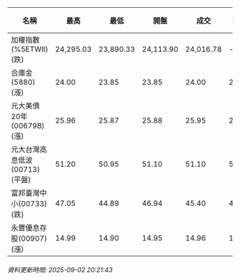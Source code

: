 | 名稱 | 最高 | 最低 | 開盤 | 成交 | 均價 | 成交金額(億) | 昨收 | 漲跌幅 | 漲跌 | 總量 | 昨量 | 振幅 |
| -------- | -------- | -------- | -------- |-------- | -------- | -------- |-------- |-------- |-------- | -------- | -------- |-------- |
|加權指數(%5ETWII) (跌)|24,295.03|23,890.33|24,113.90|24,016.78|-|4,103.36|24,071.73|0.23%|54.95|6,753,423|0|1.68%|
|合庫金(5880) (漲)|24.00|23.85|23.85|24.00|23.95|1.56|23.80|0.84%|0.20|6,500|5,750|0.63%|
|元大美債20年(00679B) (漲)|25.96|25.87|25.88|25.95|25.91|6.02|25.91|0.15%|0.04|23,242|22,489|0.35%|
|元大台灣高息低波(00713) (平盤)|51.20|50.95|51.10|51.10|51.10|7.33|51.10|0.00%|0.00|14,340|8,379|0.49%|
|富邦臺灣中小(00733) (跌)|47.05|44.89|46.94|45.40|45.67|1.03|46.60|2.58%|1.20|2,260|2,132|4.64%|
|永豐優息存股(00907) (漲)|14.99|14.90|14.95|14.96|14.94|0.067|14.94|0.13%|0.02|448|620|0.60%|
###### 資料更新時間: 2025-09-02 20:21:43